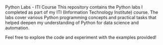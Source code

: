 Python Labs - ITI Course
This repository contains the Python labs I completed as part of my ITI (Information Technology Institute) course. The labs cover various Python programming concepts and practical tasks that helped deepen my understanding of Python for data science and automation.

Feel free to explore the code and experiment with the examples provided!
